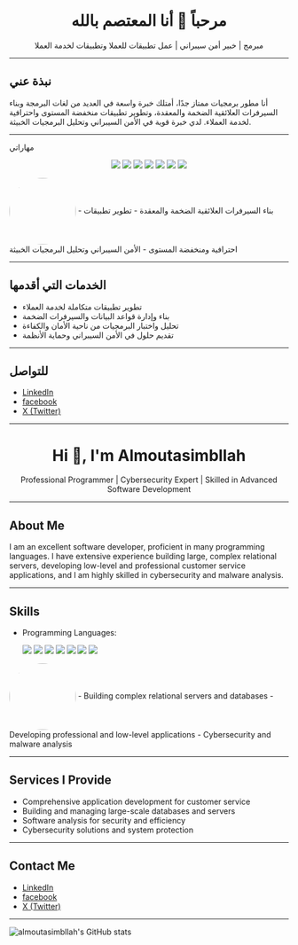 
<h1 align="center">مرحباً 👋 أنا المعتصم بالله</h1>
<p align="center">
  مبرمج  | خبير أمن سيبراني | عمل تطبيقات للعملا وتطبيقات لخدمة العملا 
</p>

---

## نبذة عني

أنا مطور برمجيات ممتاز جدًا، أمتلك خبرة واسعة في العديد من لغات البرمجة وبناء السيرفرات العلائقية الضخمة والمعقدة، وتطوير تطبيقات منخفضة المستوى واحترافية لخدمة العملاء. لدي خبرة قوية في الأمن السيبراني وتحليل البرمجيات الخبيثة.

---

  مهاراتي
<p align="center">

  <!-- Java -->
  <img src="https://img.shields.io/badge/Java-ED8B00?style=for-the-badge&logo=openjdk&logoColor=white"/>

  <!-- JavaScript -->
  <img src="https://img.shields.io/badge/JavaScript-F7DF1E?style=for-the-badge&logo=javascript&logoColor=black"/>

  <!-- CSS -->
  <img src="https://img.shields.io/badge/CSS3-1572B6?style=for-the-badge&logo=css3&logoColor=white"/>

  <!-- Kotlin -->
  <img src="https://img.shields.io/badge/Kotlin-0095D5?style=for-the-badge&logo=kotlin&logoColor=white"/>

  <!-- SQL -->
  <img src="https://img.shields.io/badge/SQL-336791?style=for-the-badge&logo=postgresql&logoColor=white"/>

  <!-- C++ -->
  <img src="https://img.shields.io/badge/C++-00599C?style=for-the-badge&logo=cplusplus&logoColor=white"/>

  <!-- HTML -->
  <img src="https://img.shields.io/badge/HTML5-E34F26?style=for-the-badge&logo=html5&logoColor=white"/>

</p>
<img align="center" src="https://avatars.githubusercontent.com/u/almoutasimbllah?v=4" width="120" style="border-radius:50%" />
- بناء السيرفرات العلائقية الضخمة والمعقدة
- تطوير تطبيقات احترافية ومنخفضة المستوى
- الأمن السيبراني وتحليل البرمجيات الخبيثة

---

## الخدمات التي أقدمها

- تطوير تطبيقات متكاملة لخدمة العملاء
- بناء وإدارة قواعد البيانات والسيرفرات الضخمة
- تحليل واختبار البرمجيات من ناحية الأمان والكفاءة
- تقديم حلول في الأمن السيبراني وحماية الأنظمة

---

## للتواصل

- [LinkedIn](https://www.linkedin.com/in/YOUR-LINK)
- [facebook](https://www.facebook.com/share/1GjF5vjknT/)
- [X (Twitter)](https://x.com/walhwyt36652?t=ZZ1PV5wLT3fc9AblI1oyYg&s=09)
---

<h1 align="center">Hi 👋, I'm Almoutasimbllah</h1>
<p align="center">
  Professional Programmer | Cybersecurity Expert | Skilled in Advanced Software Development
</p>

---

## About Me

I am an excellent software developer, proficient in many programming languages. I have extensive experience building large, complex relational servers, developing low-level and professional customer service applications, and I am highly skilled in cybersecurity and malware analysis.

---

## Skills

- Programming Languages: <p align="center">

  <!-- Java -->
  <img src="https://img.shields.io/badge/Java-ED8B00?style=for-the-badge&logo=openjdk&logoColor=white"/>

  <!-- JavaScript -->
  <img src="https://img.shields.io/badge/JavaScript-F7DF1E?style=for-the-badge&logo=javascript&logoColor=black"/>

  <!-- CSS -->
  <img src="https://img.shields.io/badge/CSS3-1572B6?style=for-the-badge&logo=css3&logoColor=white"/>

  <!-- Kotlin -->
  <img src="https://img.shields.io/badge/Kotlin-0095D5?style=for-the-badge&logo=kotlin&logoColor=white"/>

  <!-- SQL -->
  <img src="https://img.shields.io/badge/SQL-336791?style=for-the-badge&logo=postgresql&logoColor=white"/>

  <!-- C++ -->
  <img src="https://img.shields.io/badge/C++-00599C?style=for-the-badge&logo=cplusplus&logoColor=white"/>

  <!-- HTML -->
  <img src="https://img.shields.io/badge/HTML5-E34F26?style=for-the-badge&logo=html5&logoColor=white"/>

</p>
<img align="center" src="https://avatars.githubusercontent.com/u/almoutasimbllah?v=4" width="120" style="border-radius:50%" />
- Building complex relational servers and databases
- Developing professional and low-level applications
- Cybersecurity and malware analysis

---

## Services I Provide

- Comprehensive application development for customer service
- Building and managing large-scale databases and servers
- Software analysis for security and efficiency
- Cybersecurity solutions and system protection

---

## Contact Me

- [LinkedIn](https://www.linkedin.com/in/YOUR-LINK)
- [facebook](https://www.facebook.com/share/1GjF5vjknT/)
- [X (Twitter)](https://x.com/walhwyt36652?t=ZZ1PV5wLT3fc9AblI1oyYg&s=09)
---

![almoutasimbllah's GitHub stats](https://github-readme-stats.vercel.app/api?username=almoutasimbllah&show_icons=true&theme=radical)
